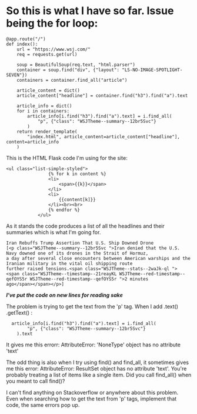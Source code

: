 # So this is what I have so far.  Issue being the for loop:


    @app.route("/")
    def index():
        url = "https://www.wsj.com/"
        req = requests.get(url)

        soup = BeautifulSoup(req.text, "html.parser")
        container = soup.find("div", {"layout": "LS-NO-IMAGE-SPOTLIGHT-SEVEN"})
        containers = container.find_all("article")

        article_content = dict()
        article_content["headline"] = container.find("h3").find("a").text

        article_info = dict()
        for i in containers:
            article_info[i.find("h3").find("a").text] = i.find_all(
                "p", {"class": "WSJTheme--summary--12br5Svc"}
            )
        return render_template(
            "index.html", article_content=article_content["headline"], content=article_info
        )

    
This is the HTML Flask code I'm using for the site:

    <ul class="list-simple-styled">
                    {% for k in content %}
                    <li>
                        <span>{{k}}</span>
                    </li>
                    <li>
                        {{content[k]}}
                    </li><br><br>
                    {% endfor %}
                </ul>
 
 As it stands the code produces a list of all the headlines and their summaries which is what I'm going for.
 
    Iran Rebuffs Trump Assertion That U.S. Ship Downed Drone
    [<p class="WSJTheme--summary--12br5Svc ">Iran denied that the U.S. Navy downed one of its drones in the Strait of Hormuz,
    a day after several close encounters between American warships and the Iranian military in the vital oil shipping route 
    further raised tensions.<span class="WSJTheme--stats--2waJk-ql ">
    <span class="WSJTheme--timestamp--21reayKL WSJTheme--red-timestamp--qefOYS5r WSJTheme--red-timestamp--qefOYS5r ">2 minutes 
    ago</span></span></p>] 

***I've put the code on new lines for reading sake***
 
 The problem is trying to get the text from the 'p' tag. When I add .text() .getText() :
 
      article_info[i.find("h3").find("a").text] = i.find_all(
            "p", {"class": "WSJTheme--summary--12br5Svc"}
        ).text
 
 It gives me this errorr:
      AttributeError: 'NoneType' object has no attribute 'text'
      
 The odd thing is also when I try using find() and find_all, it sometimes gives me this error:
      AttributeError: ResultSet object has no attribute 'text'. 
      You're probably treating a list of items like a single item. 
      Did you call find_all() when you meant to call find()?
      
 I can't find anything on Stackoverflow or anywhere about this problem.
 Even when searching how to get the text from 'p' tags, implement that code,
 the same errors pop up.
